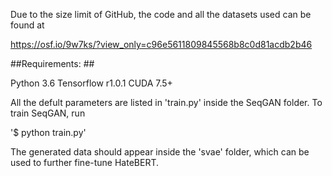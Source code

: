 Due to the size limit of GitHub, the code and all the datasets used can be found at 

https://osf.io/9w7ks/?view_only=c96e5611809845568b8c0d81acdb2b46


##Requirements:  ##

  Python 3.6
  Tensorflow r1.0.1
  CUDA 7.5+
  
All the defult parameters are listed in 'train.py' inside the SeqGAN folder. To train SeqGAN, run

'$ python train.py'

The generated data should appear inside the 'svae' folder, which can be used to further fine-tune HateBERT. 
